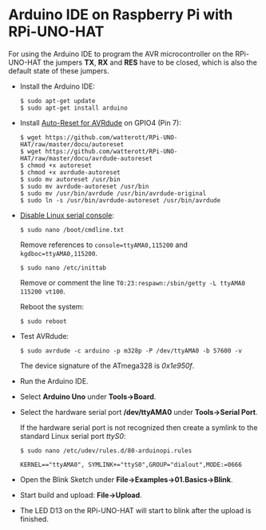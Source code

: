 # Arduino IDE on Raspberry Pi with RPi-UNO-HAT

For using the Arduino IDE to program the AVR microcontroller on the RPi-UNO-HAT the jumpers **TX**, **RX** and **RES** have to be closed, which is also the default state of these jumpers.

* Install the Arduino IDE:

    ```
    $ sudo apt-get update
    $ sudo apt-get install arduino
    ```

* Install [Auto-Reset for AVRdude](https://github.com/CisecoPlc/avrdude-rpi) on GPIO4 (Pin 7):

    ```
    $ wget https://github.com/watterott/RPi-UNO-HAT/raw/master/docu/autoreset
    $ wget https://github.com/watterott/RPi-UNO-HAT/raw/master/docu/avrdude-autoreset
    $ chmod +x autoreset
    $ chmod +x avrdude-autoreset
    $ sudo mv autoreset /usr/bin
    $ sudo mv avrdude-autoreset /usr/bin
    $ sudo mv /usr/bin/avrdude /usr/bin/avrdude-original
    $ sudo ln -s /usr/bin/avrdude-autoreset /usr/bin/avrdude
    ```

* [Disable Linux serial console](http://elinux.org/RPi_Serial_Connection#Preventing_Linux_using_the_serial_port):

    ```
    $ sudo nano /boot/cmdline.txt
    ```
    Remove references to ```console=ttyAMA0,115200``` and ```kgdboc=ttyAMA0,115200```.

    ```
    $ sudo nano /etc/inittab
    ```
    Remove or comment the line ```T0:23:respawn:/sbin/getty -L ttyAMA0 115200 vt100```.

    Reboot the system:
    ```
    $ sudo reboot
    ```

* Test AVRdude:

    ```
    $ sudo avrdude -c arduino -p m328p -P /dev/ttyAMA0 -b 57600 -v
    ```

    The device signature of the ATmega328 is *0x1e950f*.

* Run the Arduino IDE.

* Select **Arduino Uno** under **Tools->Board**.

* Select the hardware serial port **/dev/ttyAMA0** under **Tools->Serial Port**.

    If the hardware serial port is not recognized then create a symlink to the standard Linux serial port *ttyS0*:

    ```
    $ sudo nano /etc/udev/rules.d/80-arduinopi.rules

    KERNEL=="ttyAMA0", SYMLINK+="ttyS0",GROUP="dialout",MODE:=0666
    ```

* Open the Blink Sketch under **File->Examples->01.Basics->Blink**.

* Start build and upload: **File->Upload**.

* The LED D13 on the RPi-UNO-HAT will start to blink after the upload is finished.
